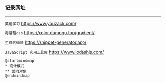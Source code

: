 ### 记录网址

***

`英语学习` 	https://www.youzack.com/

`毒蘑菇css`	https://color.dumogu.top/gradient/

`生成代码块`	https://snippet-generator.app/

`JavaScript 实用工具库`	https://www.lodashjs.com/

```plantuml
@startmindmap
* 设计模式
** 面向对象
@endmindmap
```
